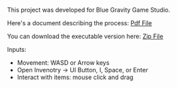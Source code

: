This project was developed for Blue Gravity Game Studio.

Here's a document describing the process: [Pdf File](https://drive.google.com/file/d/1o9D2Qmc0v8vgetH4GCwdwZQgGAWqJ4KE/view?usp=sharing)

You can download the executable version here: [Zip File](https://drive.google.com/file/d/1q7kfnVMIqSbcYZkAvN9TpNj_g7OSAz3d/view?usp=sharing)

Inputs:

- Movement: WASD or Arrow keys
- Open Invenotry -> UI Button, I, Space, or Enter
- Interact with items: mouse click and drag
